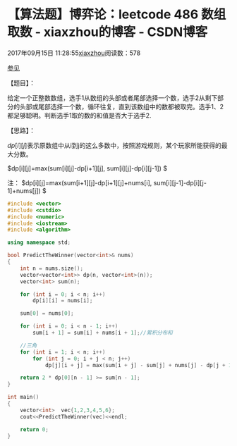 # 【算法题】博弈论：leetcode 486 数组取数 - xiaxzhou的博客 - CSDN博客





2017年09月15日 11:28:55[xiaxzhou](https://me.csdn.net/xiaxzhou)阅读数：578








[参见](http://www.cnblogs.com/liujinhong/p/6477367.html)

【题目】：

给定一个正整数数组，选手1从数组的头部或者尾部选择一个数，选手2从剩下部分的头部或尾部选择一个数，循环往复，直到该数组中的数都被取完。选手1、2都足够聪明。判断选手1取的数的和值是否大于选手2.

【思路】：

$dp[i][j]$表示原数组中从i到j的这么多数中，按照游戏规则，某个玩家所能获得的最大分数。 

> 


$dp[i][j]=max(sum[i][j]-dp[i+1][j], sum[i][j]-dp[i][j-1]) $


注： $dp[i][j]=max(sum[i+1][j]-dp[i+1][j]+nums[i], sum[i][j-1]-dp[i][j-1]+nums[j]) $

```cpp
#include <vector>
#include <cstdio>
#include <numeric>
#include <iostream>
#include <algorithm>

using namespace std;

bool PredictTheWinner(vector<int>& nums)
{
    int n = nums.size();
    vector<vector<int>> dp(n, vector<int>(n));
    vector<int> sum(n);

    for (int i = 0; i < n; i++)
        dp[i][i] = nums[i];

    sum[0] = nums[0];

    for (int i = 0; i < n - 1; i++)
        sum[i + 1] = sum[i] + nums[i + 1];//累积分布和

    //三角
    for (int i = 1; i < n; i++)
        for (int j = 0; i + j < n; j++)
            dp[j][i + j] = max(sum[i + j] - sum[j] + nums[j] - dp[j + 1][i + j], sum[i + j] - sum[j] + nums[j] - dp[j][i + j - 1]);

    return 2 * dp[0][n - 1] >= sum[n - 1];
}

int main()
{
    vector<int>  vec{1,2,3,4,5,6};
    cout<<PredictTheWinner(vec)<<endl;

    return 0;
}
```



